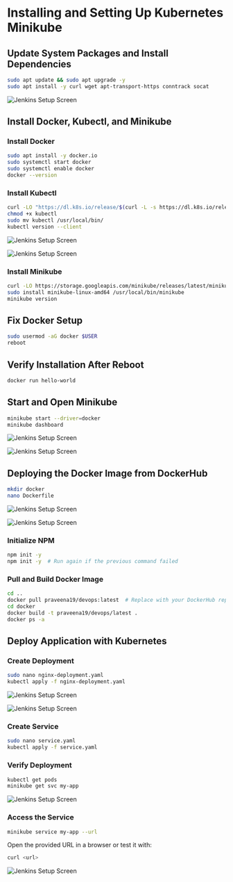 # Installing and Setting Up Kubernetes Minikube

## Update System Packages and Install Dependencies
```sh
sudo apt update && sudo apt upgrade -y
sudo apt install -y curl wget apt-transport-https conntrack socat
```
![Jenkins Setup Screen](/Images/Task3/mini1.png)

## Install Docker, Kubectl, and Minikube

### Install Docker
```sh
sudo apt install -y docker.io
sudo systemctl start docker
sudo systemctl enable docker
docker --version
```

### Install Kubectl
```sh
curl -LO "https://dl.k8s.io/release/$(curl -L -s https://dl.k8s.io/release/stable.txt)/bin/linux/amd64/kubectl"
chmod +x kubectl
sudo mv kubectl /usr/local/bin/
kubectl version --client
```
![Jenkins Setup Screen](/Images/Task3/1.png)

![Jenkins Setup Screen](/Images/Task3/2.png)


### Install Minikube
```sh
curl -LO https://storage.googleapis.com/minikube/releases/latest/minikube-linux-amd64
sudo install minikube-linux-amd64 /usr/local/bin/minikube
minikube version
```

## Fix Docker Setup
```sh
sudo usermod -aG docker $USER
reboot
```



## Verify Installation After Reboot
```sh
docker run hello-world
```

## Start and Open Minikube
```sh
minikube start --driver=docker
minikube dashboard
```
![Jenkins Setup Screen](/Images/Task3/3.png)

![Jenkins Setup Screen](/Images/Task3/4.png)
## Deploying the Docker Image from DockerHub
```sh
mkdir docker
nano Dockerfile
```
![Jenkins Setup Screen](/Images/Task3/5.png)

![Jenkins Setup Screen](/Images/Task3/6.png)
### Initialize NPM
```sh
npm init -y
npm init -y  # Run again if the previous command failed
```

### Pull and Build Docker Image
```sh
cd ..
docker pull praveena19/devops:latest  # Replace with your DockerHub repo
cd docker
docker build -t praveena19/devops/latest .
docker ps -a
```

## Deploy Application with Kubernetes

### Create Deployment
```sh
sudo nano nginx-deployment.yaml
kubectl apply -f nginx-deployment.yaml
```
![Jenkins Setup Screen](/Images/Task3/7.png)

![Jenkins Setup Screen](/Images/Task3/8.png)
### Create Service
```sh
sudo nano service.yaml
kubectl apply -f service.yaml
```

### Verify Deployment
```sh
kubectl get pods
minikube get svc my-app
```
![Jenkins Setup Screen](/Images/Task3/last.png)
### Access the Service
```sh
minikube service my-app --url
```
Open the provided URL in a browser or test it with:
```sh
curl <url>
```
![Jenkins Setup Screen](/Images/Task3/last2.png)